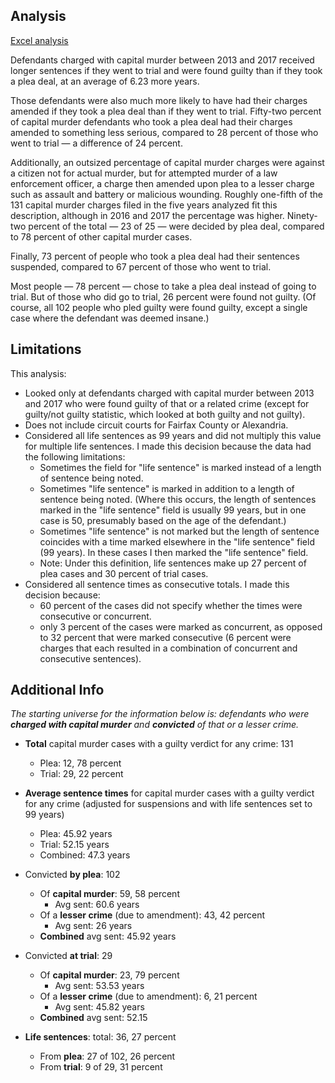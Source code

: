 ## Analysis

[Excel analysis](https://github.com/shardsofblue/va-court-analysis/blob/master/homicide_case_summaries.xlsx)

Defendants charged with capital murder between 2013 and 2017 received longer sentences if they went to trial and were found guilty than if they took a plea deal, at an average of 6.23 more years.

Those defendants were also much more likely to have had their charges amended if they took a plea deal than if they went to trial. Fifty-two percent of capital murder defendants who took a plea deal had their charges amended to something less serious, compared to 28 percent of those who went to trial — a difference of 24 percent.

Additionally, an outsized percentage of capital murder charges were against a citizen not for actual murder, but for attempted murder of a law enforcement officer, a charge then amended upon plea to a lesser charge such as assault and battery or malicious wounding. Roughly one-fifth of the 131 capital murder charges filed in the five years analyzed fit this description, although in 2016 and 2017 the percentage was higher. Ninety-two percent of the total — 23 of 25 — were decided by plea deal, compared to 78 percent of other capital murder cases.

Finally, 73 percent of people who took a plea deal had their sentences suspended, compared to 67 percent of those who went to trial.

Most people — 78 percent — chose to take a plea deal instead of going to trial. But of those who did go to trial, 26 percent were found not guilty. (Of course, all 102 people who pled guilty were found guilty, except a single case where the defendant was deemed insane.)

## Limitations

This analysis: 
* Looked only at defendants charged with capital murder between 2013 and 2017 who were found guilty of that or a related crime (except for guilty/not guilty statistic, which looked at both guilty and not guilty).
* Does not include circuit courts for Fairfax County or Alexandria.
* Considered all life sentences as 99 years and did not multiply this value for multiple life sentences. I made this decision because the data had the following limitations:
  * Sometimes the field for "life sentence" is marked instead of a length of sentence being noted.
  * Sometimes "life sentence" is marked in addition to a length of sentence being noted. (Where this occurs, the length of sentences marked in the "life sentence" field is usually 99 years, but in one case is 50, presumably based on the age of the defendant.)
  * Sometimes "life sentence" is not marked but the length of sentence coincides with a time marked elsewhere in the "life sentence" field (99 years). In these cases I then marked the "life sentence" field.
  * Note: Under this definition, life sentences make up 27 percent of plea cases and 30 percent of trial cases.
* Considered all sentence times as consecutive totals. I made this decision because:
  * 60 percent of the cases did not specify whether the times were consecutive or concurrent.
  * only 3 percent of the cases were marked as concurrent, as opposed to 32 percent that were marked consecutive (6 percent were charges that each resulted in a combination of concurrent and consecutive sentences).
  
## Additional Info

_The starting universe for the information below is: defendants who were **charged with capital murder** and **convicted** of that or a lesser crime._

* **Total** capital murder cases with a guilty verdict for any crime: 131
  * Plea: 12, 78 percent
  * Trial: 29, 22 percent

* **Average sentence times** for capital murder cases with a guilty verdict for any crime (adjusted for suspensions and with life sentences set to 99 years)
  * Plea: 45.92 years
  * Trial: 52.15 years
  * Combined: 47.3 years

* Convicted **by plea**: 102
  * Of **capital murder**: 59, 58 percent
    * Avg sent: 60.6 years
  * Of a **lesser crime** (due to amendment): 43, 42 percent
    * Avg sent: 26 years
  * **Combined** avg sent: 45.92 years

* Convicted **at trial**: 29
  * Of **capital murder**: 23, 79 percent
    * Avg sent: 53.53 years
  * Of a **lesser crime** (due to amendment): 6, 21 percent
    * Avg sent: 45.82 years
  * **Combined** avg sent: 52.15

* **Life sentences**: total: 36, 27 percent
  * From **plea**: 27 of 102, 26 percent
  * From **trial**: 9 of 29, 31 percent
